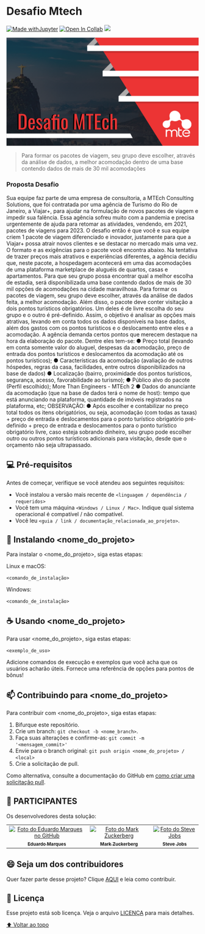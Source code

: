 # Desafio Mtech

<!---Esses são exemplos. Veja https://shields.io para outras pessoas ou para personalizar este conjunto de escudos. Você pode querer incluir dependências, status do projeto e informações de licença aqui--->

[![Made withJupyter](https://img.shields.io/badge/Made%20with-Jupyter-orange?style=for-the-badge&logo=Jupyter)](https://jupyter.org/try)
[![Open In Collab](https://colab.research.google.com/assets/colab-badge.svg)](https://colab.research.google.com/drive/1MulTuFSCqu4lBXLMIKs30mKumBmxCtOQ?usp=sharing)
<img src="https://img.shields.io/badge/Python-14354C?style=for-the-badge&logo=python&logoColor=white" />

<img src="fotoDesafio.png" alt="Foto-Desafio">

> Para formar os pacotes de viagem, seu grupo deve escolher, através da
análise de dados, a melhor acomodação dentro de uma base contendo dados de mais de 30 mil
acomodações

### Proposta Desafio
Sua equipe faz parte de uma empresa de consultoria, a MTEch
Consulting Solutions, que foi contratada por uma agência de Turismo do Rio de
Janeiro, a Viajar+, para ajudar na formulação de novos pacotes de viagem e
impedir sua falência. Essa agência sofreu muito com a pandemia e precisa
urgentemente de ajuda para retomar as atividades, vendendo, em 2021,
pacotes de viagens para 2023. O desafio então é que você e sua equipe
criem 1 pacote de viagem diferenciado e inovador, justamente para que a
Viajar+ possa atrair novos clientes e se destacar no mercado mais uma vez. O
formato e as exigências para o pacote você encontra abaixo.
Na tentativa de trazer preços mais atrativos e experiências diferentes, a
agência decidiu que, neste pacote, a hospedagem acontecerá em uma das
acomodações de uma plataforma marketplace de aluguéis de quartos, casas e
apartamentos. Para que seu grupo possa encontrar qual a melhor escolha de
estadia, será disponibilizada uma base contendo dados de mais de 30 mil
opções de acomodações na cidade maravilhosa.
Para formar os pacotes de viagem, seu grupo deve escolher, através da
análise de dados feita, a melhor acomodação. Além disso, o pacote deve
conter visitação a dois pontos turísticos obrigatórios. Um deles é de livre
escolha do seu grupo e o outro é pré-definido. Assim, o objetivo é analisar as
opções mais atrativas, levando em conta todos os dados disponíveis na base
dados, além dos gastos com os pontos turísticos e o deslocamento entre eles
e a acomodação.
A agência demanda certos pontos que merecem destaque na hora da
elaboração do pacote. Dentre eles tem-se:
● Preço total (levando em conta somente valor do aluguel, despesas da
acomodação, preço de entrada dos pontos turísticos e deslocamentos
da acomodação até os pontos turísticos);
● Características da acomodação (avaliação de outros hóspedes, regras
da casa, facilidades, entre outros disponibilizados na base de dados)
● Localização (bairro, proximidade dos pontos turísticos, segurança,
acesso, favorabilidade ao turismo);
● Público alvo do pacote (Perfil escolhido);
More Than Engineers - MTEch
2
● Dados do anunciante da acomodação (que na base de dados terá o
nome de host): tempo que está anunciando na plataforma, quantidade
de imóveis registrados na plataforma, etc;
OBSERVAÇÃO:
● Após escolher e contabilizar no preço total todos os itens
obrigatórios, ou seja, acomodação (com todas as taxas) + preço
de entrada e deslocamentos para o ponto turístico obrigatório
pré-definido + preço de entrada e deslocamentos para o ponto
turístico obrigatório livre, caso esteja sobrando dinheiro, seu
grupo pode escolher outro ou outros pontos turísticos adicionais
para visitação, desde que o orçamento não seja ultrapassado.


## 💻 Pré-requisitos

Antes de começar, verifique se você atendeu aos seguintes requisitos:
<!---Estes são apenas requisitos de exemplo. Adicionar, duplicar ou remover conforme necessário--->
* Você instalou a versão mais recente de `<linguagem / dependência / requeridos>`
* Você tem uma máquina `<Windows / Linux / Mac>`. Indique qual sistema operacional é compatível / não compatível.
* Você leu `<guia / link / documentação_relacionada_ao_projeto>`.

## 🚀 Instalando <nome_do_projeto>

Para instalar o <nome_do_projeto>, siga estas etapas:

Linux e macOS:
```
<comando_de_instalação>
```

Windows:
```
<comando_de_instalação>
```

## ☕ Usando <nome_do_projeto>

Para usar <nome_do_projeto>, siga estas etapas:

```
<exemplo_de_uso>
```

Adicione comandos de execução e exemplos que você acha que os usuários acharão úteis. Fornece uma referência de opções para pontos de bônus!

## 📫 Contribuindo para <nome_do_projeto>
<!---Se o seu README for longo ou se você tiver algum processo ou etapas específicas que deseja que os contribuidores sigam, considere a criação de um arquivo CONTRIBUTING.md separado--->
Para contribuir com <nome_do_projeto>, siga estas etapas:

1. Bifurque este repositório.
2. Crie um branch: `git checkout -b <nome_branch>`.
3. Faça suas alterações e confirme-as: `git commit -m '<mensagem_commit>'`
4. Envie para o branch original: `git push origin <nome_do_projeto> / <local>`
5. Crie a solicitação de pull.

Como alternativa, consulte a documentação do GitHub em [como criar uma solicitação pull](https://help.github.com/en/github/collaborating-with-issues-and-pull-requests/creating-a-pull-request).

## 🤝 PARTICIPANTES

Os desenvolvedores desta solução:

<table>
  <tr>
    <td align="center">
      <a href="#">
        <img src="https://avatars.githubusercontent.com/u/83605646?s=400&u=285d8cb082d30041e7c4610fe8377bb7f18f2f2c&v=4" width="100px;" alt="Foto do Eduardo Marques no GitHub"/><br>
        <sub>
          <b>Eduardo Marques</b>
        </sub>
      </a>
    </td>
    <td align="center">
      <a href="#">
        <img src="https://s2.glbimg.com/FUcw2usZfSTL6yCCGj3L3v3SpJ8=/smart/e.glbimg.com/og/ed/f/original/2019/04/25/zuckerberg_podcast.jpg" width="100px;" alt="Foto do Mark Zuckerberg"/><br>
        <sub>
          <b>Mark Zuckerberg</b>
        </sub>
      </a>
    </td>
    <td align="center">
      <a href="#">
        <img src="https://miro.medium.com/max/360/0*1SkS3mSorArvY9kS.jpg" width="100px;" alt="Foto do Steve Jobs"/><br>
        <sub>
          <b>Steve Jobs</b>
        </sub>
      </a>
    </td>
  </tr>
</table>


## 😄 Seja um dos contribuidores<br>

Quer fazer parte desse projeto? Clique [AQUI](CONTRIBUTING.md) e leia como contribuir.

## 📝 Licença

Esse projeto está sob licença. Veja o arquivo [LICENÇA](LICENSE.md) para mais detalhes.

[⬆ Voltar ao topo](#nome-do-projeto)<br>


